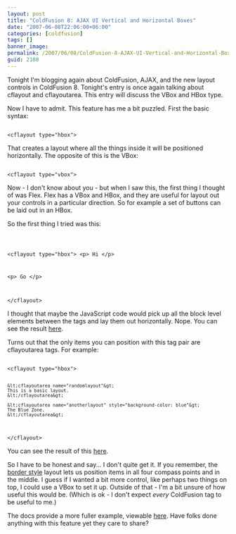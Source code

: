 ```yaml
---
layout: post
title: "ColdFusion 8: AJAX UI Vertical and Horizontal Boxes"
date: "2007-06-08T22:06:00+06:00"
categories: [coldfusion]
tags: []
banner_image: 
permalink: /2007/06/08/ColdFusion-8-AJAX-UI-Vertical-and-Horizontal-Boxes
guid: 2108
---
```


Tonight I'm blogging again about ColdFusion, AJAX, and the new layout controls in ColdFusion 8. Tonight's entry is once again  talking about cflayout and cflayoutarea. This entry will discuss the VBox and HBox type.
<!--more-->
Now I have to admit. This feature has me a bit puzzled. First the basic syntax:

<code>
&lt;cflayout type="hbox"&gt;
</code>

That creates a layout where all the things inside it will be positioned horizontally. The opposite of this is the VBox:

<code>
&lt;cflayout type="vbox"&gt;
</code>

Now - I don't know about you - but when I saw this, the first thing I thought of was Flex. Flex has a VBox and HBox, and they are useful for layout out your controls in a particular direction. So for example a set of buttons can be laid out in an HBox. 

So the first thing I tried was this:

<code>

&lt;cflayout type="hbox"&gt;
&lt;p&gt;
Hi
&lt;/p&gt;

&lt;p&gt;
Go
&lt;/p&gt;

&lt;/cflayout&gt;
</code>

I thought that maybe the JavaScript code would pick up all the block level elements between the tags and lay them out horizontally. Nope. You can see the result <a href="http://www.raymondcamden.com/demos/layout/layout11.cfm">here</a>.

Turns out that the only items you can position with this tag pair are cflayoutarea tags. For example:

<code>
&lt;cflayout type="hbox"&gt;

	&lt;cflayoutarea name="randomlayout"&gt;
	This is a basic layout.
	&lt;/cflayoutarea&gt;
	
	&lt;cflayoutarea name="anotherlayout" style="background-color: blue"&gt;
	The Blue Zone.
	&lt;/cflayoutarea&gt;

&lt;/cflayout&gt;
</code>

You can see the result of this <a href="http://www.coldfusionjedi.com/demos/layout/layout12.cfm">here</a>.

So I have to be honest and say... I don't quite get it. If you remember, the <a href="http://www.coldfusionjedi.com/index.cfm/2007/6/6/ColdFusion-8-AJAX-UI-Layouts">border style</a> layout lets us position items in all four compass points and in the middle. I guess if I wanted a bit more control, like perhaps two things on top, I could use a VBox to set it up. Outside of that - I'm a bit unsure of how useful this would be. (Which is ok - I don't expect <i>every</i> ColdFusion tag to be useful to me.) 

The docs provide a more fuller example, viewable <a href="http://www.coldfusionjedi.com/demos/layout/layout10.cfm">here</a>. Have folks done anything with this feature yet they care to share?